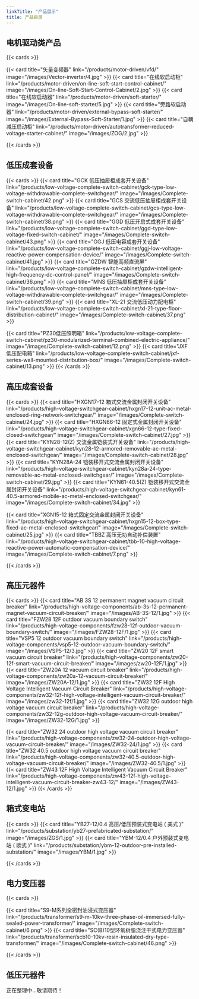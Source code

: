 ```yaml
---
linkTitle: "产品展示"
title: 产品目录
---
```

## 电机驱动类产品

{{< cards >}}

{{< card title="矢量变频器" link="/products/motor-driven/vfd/" image="/images/Vector-inverter/4.jpg" >}}
{{< card title="在线软启动柜" link="/products/motor-driven/on-line-soft-start-control-cabinet/" image="/images/On-line-Soft-Start-Control-Cabinet/2.jpg" >}}
{{< card title="在线软启动器" link="/products/motor-driven/soft-starter/" image="/images/On-line-soft-starter/5.jpg" >}}
 {{< card title="旁路软启动器" link="/products/motor-driven/external-bypass-soft-starter/"  image="/images/External-Bypass-Soft-Starter/1.jpg" >}}
{{< card title="自耦减压启动柜" link="/products/motor-driven/autotransformer-reduced-voltage-starter-cabinet/" image="/images/ZOG/2.jpg" >}}

{{< /cards >}}

## 低压成套设备

{{< cards >}}
 {{< card title="GCK 低压抽屉柜成套开关设备" link="/products/low-voltage-complete-switch-cabinet/gck-type-low-voltage-withdrawable-complete-switchgear/"  image="/images/Complete-switch-cabinet/42.png" >}}
{{< card title="GCS 交流低压抽屉柜成套开关设备" link="/products/low-voltage-complete-switch-cabinet/gcs-type-low-voltage-withdrawable-complete-switchgear/" image="/images/Complete-switch-cabinet/38.png" >}}
{{< card title="GGD 低压开启式成套开关设备" link="/products/low-voltage-complete-switch-cabinet/ggd-type-low-voltage-fixed-switch-cabinet/" image="/images/Complete-switch-cabinet/43.png" >}}
{{< card title="GGJ 低压电容成套开关设备" link="/products/low-voltage-complete-switch-cabinet/ggj-low-voltage-reactive-power-compensation-device/" image="/images/Complete-switch-cabinet/41.jpg" >}}
{{< card title="GZDW 智能高频直流屏" link="/products/low-voltage-complete-switch-cabinet/gzdw-intelligent-high-frequency-dc-control-panel/" image="/images/Complete-switch-cabinet/36.png" >}}
{{< card title="MNS 低压抽屉柜成套开关设备" link="/products/low-voltage-complete-switch-cabinet/mns-type-low-voltage-withdrawable-complete-switchgear/" image="/images/Complete-switch-cabinet/39.png" >}}
{{< card title="XL-21 交流低压动力配电柜" link="/products/low-voltage-complete-switch-cabinet/xl-21-type-floor-distribution-cabinet/" image="/images/Complete-switch-cabinet/37.png" >}}

{{< card title="PZ30低压照明箱" link="/products/low-voltage-complete-switch-cabinet/pz30-modularized-terminal-combined-electric-appliance/" image="/images/Complete-switch-cabinet/12.png" >}}
{{< card title="JXF 低压配电箱" link="/products/low-voltage-complete-switch-cabinet/jxf-series-wall-mounted-distribution-box/" image="/images/Complete-switch-cabinet/13.png" >}}
{{< /cards >}}

## 高压成套设备
{{< cards >}}
 {{< card title="HXGN17-12 箱式交流金属封闭开关设备" link="/products/high-voltage-switchgear-cabinet/hxgn17-12-unit-ac-metal-enclosed-ring-network-switchgear/"  image="/images/Complete-switch-cabinet/24.jpg" >}}
{{< card title="HXGN66-12 固定式金属封闭开关设备" link="/products/high-voltage-switchgear-cabinet/xgn66-12-type-fixed-closed-switchgear/" image="/images/Complete-switch-cabinet/27.jpg" >}}
{{< card title="KYN28-12(Z) 交流金属铠装式开关设备" link="/products/high-voltage-switchgear-cabinet/kyn28-12-armored-removable-ac-metal-enclosed-switchgear/" image="/images/Complete-switch-cabinet/28.jpg" >}}
{{< card title="KYN28A-24 铠装移开式交流金属封闭开关设备" link="/products/high-voltage-switchgear-cabinet/kyn28a-24-type-removable-ac-metal-enclosed-switchgear/" image="/images/Complete-switch-cabinet/29.jpg" >}}
{{< card title="KYN61-40.5(Z) 铠装移开式交流金属封闭开关设备" link="/products/high-voltage-switchgear-cabinet/kyn61-40.5-armored-mobile-ac-metal-enclosed-switchgear/" image="/images/Complete-switch-cabinet/34.jpg" >}}

{{< card title="XGN15-12 箱式固定交流金属封闭开关设备" link="/products/high-voltage-switchgear-cabinet/hxgn15-12-box-type-fixed-ac-metal-enclosed-switchgear/" image="/images/Complete-switch-cabinet/25.jpg" >}}
{{< card title="TBBZ 高压无功自动补偿装置" link="/products/high-voltage-switchgear-cabinet/tbb-10-high-voltage-reactive-power-automatic-compensation-device/" image="/images/Complete-switch-cabinet/7.png" >}}

{{< /cards >}}
## 高压元器件
{{< cards >}}
 {{< card title="AB 3S 12 permanent magnet vacuum circuit breaker" link="/products/high-voltage-components/ab-3s-12-permanent-magnet-vacuum-circuit-breaker/"  image="/images/AB-3S-12/1.jpg" >}}
{{< card title="FZW28 12F outdoor vacuum boundary switch" link="/products/high-voltage-components/fzw28-12f-outdoor-vacuum-boundary-switch/" image="/images/FZW28-12F/1.jpg" >}}
{{< card title="VSP5 12 outdoor vacuum boundary switch" link="/products/high-voltage-components/vsp5-12-outdoor-vacuum-boundary-switch/" image="/images/VSP5-12/3.jpg" >}}
{{< card title="ZW20 12F smart vacuum circuit breaker" link="/products/high-voltage-components/zw20-12f-smart-vacuum-circuit-breaker/" image="/images/zw20-12F/1.jpg" >}}
{{< card title="ZW20A 12 vacuum circuit breaker" link="/products/high-voltage-components/zw20a-12-vacuum-circuit-breaker/" image="/images/ZW20A-12/1.jpg" >}}
{{< card title="ZW32 12F High Voltage Intelligent Vacuum Circuit Breaker" link="/products/high-voltage-components/zw32-12f-high-voltage-intelligent-vacuum-circuit-breaker/" image="/images/zw32-12f/1.jpg" >}}
{{< card title="ZW32 12G outdoor high voltage vacuum circuit breaker" link="/products/high-voltage-components/zw32-12g-outdoor-high-voltage-vacuum-circuit-breaker/" image="/images/ZW32-12G/1.jpg" >}}

{{< card title="ZW32 24 outdoor high voltage vacuum circuit breaker" link="/products/high-voltage-components/zw32-24-outdoor-high-voltage-vacuum-circuit-breaker/" image="/images/ZW32-24/1.jpg" >}}
{{< card title="ZW32 40.5 outdoor high voltage vacuum circuit breaker" link="/products/high-voltage-components/zw32-40.5-outdoor-high-voltage-vacuum-circuit-breaker/" image="/images/ZW32-40.5/1.jpg" >}}
{{< card title="ZW43 12F High Voltage Intelligent Vacuum Circuit Breaker" link="/products/high-voltage-components/zw43-12f-high-voltage-intelligent-vacuum-circuit-breaker-zw43-12/" image="/images/ZW43-12/1.jpg" >}}
{{< /cards >}}

## 箱式变电站

{{< cards >}}
 {{< card title="YB27-12/0.4 高压/低压预装式变电站 ( 美式 )" link="/products/substation/yb27-prefabricated-substation/"  image="/images/ZGS/1.jpg" >}}
{{< card title="YBM-12/0.4 户外预装式变电站 ( 欧式 )" link="/products/substation/ybm-12-outdoor-pre-installed-substation/" image="/images/YBM/1.jpg" >}}

{{< /cards >}}
## 电力变压器
{{< cards >}}

{{< card title="S9-M系列全密封油浸式变压器" link="/products/transformer/s9-m-10kv-three-phase-oil-immersed-fully-sealed-power-transformer/" image="/images/Complete-switch-cabinet/6.png" >}}
{{< card title="SC(B)10型环氧树脂浇注干式电力变压器" link="/products/transformer/scb10-10kv-resin-insulated-dry-type-transformer/" image="/images/Complete-switch-cabinet/46.png" >}}


{{< /cards >}}


## 低压元器件
正在整理中...敬请期待！